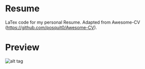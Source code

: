 # Resume
LaTex code for my personal Resume. Adapted from Awesome-CV (https://github.com/posquit0/Awesome-CV).

# Preview
![alt tag](https://cloud.githubusercontent.com/assets/6439409/12488227/949dc9ce-c038-11e5-937c-7b049f1dbe18.png)
